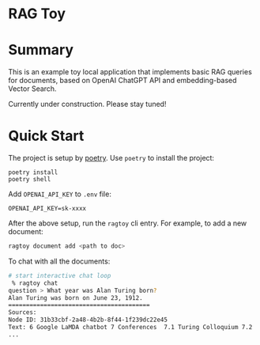 RAG Toy
====

# Summary

This is an example toy local application that implements basic RAG queries for documents, based on
OpenAI ChatGPT API and embedding-based Vector Search.

Currently under construction. Please stay tuned!

# Quick Start

The project is setup by [poetry](https://python-poetry.org/). Use `poetry` to install the project:

```
poetry install
poetry shell
```

Add `OPENAI_API_KEY` to `.env` file:

```
OPENAI_API_KEY=sk-xxxx
```

After the above setup, run the `ragtoy` cli entry. For example, to add a new document:

```sh
ragtoy document add <path to doc>
```

To chat with all the documents:

```sh
# start interactive chat loop
 % ragtoy chat
question > What year was Alan Turing born?
Alan Turing was born on June 23, 1912.
========================================
Sources:
Node ID: 31b33cbf-2a48-4b2b-8f44-1f239dc22e45
Text: 6 Google LaMDA chatbot 7 Conferences  7.1 Turing Colloquium 7.2
...
```